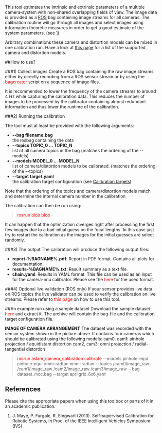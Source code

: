 This tool estimates the intrinsic and extrinsic parameters of a multiple camera-system with non-shared overlapping fields of view. The image data is provided as a [ROS](https://www.ros.org) bag containing image streams for all cameras. The calibration routine will go through all images and select images using information theoretic measures in order to get a good estimate of the system parameters. (see [1](#jmaye))

Arbitrary combinations these camera and distortion models can be mixed in one calibration run. Have a look at [this page](supported-models) for a list of the supported camera and distortion models.

##How to use?

###1) Collect images
Create a ROS bag containing the raw image streams either by directly recording from a ROS sensor stream or by using the <font color='red'>bagcreater</font> script on a sequence of image files.

It is recommended to lower the frequency of the camera streams to around 4 Hz while capturing the calibration data. This reduces the number of images to be processed by the calibrator containing almost redundant information and thus lower the runtime of the calibration.

###2) Running the calibration

The tool must at least be provided with the following arguments:

* **--bag filename.bag**<br>
    the rosbag containing the data
* **--topics TOPIC_0 ... TOPIC_N**<br>
    list of all camera topics in the bag  (matches the ordering of the --models)
* **--models MODEL_0 ... MODEL_N**<br>
    list of camera/distortion models to be calibrated. (matches the ordering of the --topics)
* **--target target.yaml**<br>
    the calibration target configuration (see [Cailbration targets](#calibration-target))

Note that the ordering of the topics and camera/distortion models match and determine the internal camera number in the calibration.

The calibration can then be run using:
> <font color='red'>rosrun blob blob</font>

It can happen that the optimization diverges right after processing the first few images due to a bad initial guess on the focal lengths. In this case just try to restart the calibration as the images for the initial guesses are select randomly.

###3) The output
The calibration will produce the following output files:

* **report-%BAGNAME%.pdf**: Report in PDF format. Contains all plots for documentation.
* **results-%BAGNAME%.txt**: Result summary as a text file.
* **chain.yaml**: Results in YAML format. This file can be used as an input for the camera-imu calibrator. Please see the <font color='red'>here</font> for the used format.

###4) Optional live validation (ROS only)
If your sensor provides live data on ROS topics the live validator can be used to verify the calibration on live streams. Please refer to <font color='red'>this page</font> on how to use this tool.

##An example run using a sample dataset
Download the sample dataset <font color='red'>here</font> and extract it. The archive will contain the bag-file and the calibration target configuration file.

**IMAGE OF CAMERA ARRANGEMENT**
The dataset was recorded with the sensor system shown in the picture above. It contains four cameras which should be calibrated using the following models:
cam0, cam1: pinhole projection / equidistant distortion
cam2, cam3: omni projection / radial-tangential distortion

> <font color='red'>rosrun aslam_camera_calibration calibrate</font> --models pinhole-equi pinhole-equi omni-radtan omni-radtan --topics /cam0/image_raw /cam1/image_raw /cam2/image_raw /cam3/image_raw --bag dataset_mcc.bag --target aprilgrid_6x6.yaml

## References
Please cite the appropriate papers when using this toolbox or parts of it in an academic publication.

1. <a name="jmaye"></a> J. Maye, P. Furgale, R. Siegwart (2013). Self-supervised Calibration for Robotic Systems, In Proc. of the IEEE Intelligent Vehicles Symposium (IVS)

